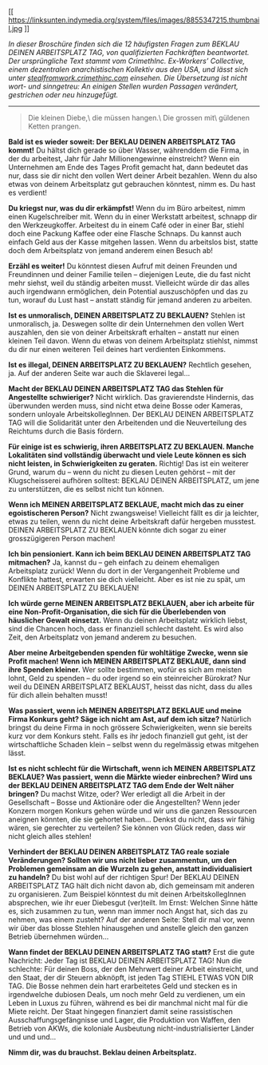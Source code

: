[[ https://linksunten.indymedia.org/system/files/images/8855347215.thumbnail.jpg ]]

_In dieser Broschüre finden sich die 12 häufigsten Fragen zum BEKLAU DEINEN ARBEITSPLATZ TAG, von qualifizierten Fachkräften beantwortet. Der ursprüngliche Text stammt vom CrimethInc. Ex-Workers’ Collective, einem dezentralen anarchistischen Kollektiv aus den USA, und lässt sich unter [stealfromwork.crimethinc.com](http://stealfromwork.crimethinc.com) einsehen. Die Übersetzung ist nicht wort- und sinngetreu: An einigen Stellen wurden Passagen verändert, gestrichen oder neu hinzugefügt._

***

> Die kleinen Diebe,\\
> die müssen hangen.\\
> Die grossen mit\\
> güldenen Ketten prangen.

**Bald ist es wieder soweit: Der BEKLAU DEINEN ARBEITSPLATZ TAG kommt!**
Du hältst dich gerade so über Wasser, währenddem die Firma, in der du arbeitest, Jahr für Jahr Millionengewinne einstreicht? Wenn ein Unternehmen am Ende des Tages Profit gemacht hat, dann bedeutet das nur, dass sie dir nicht den vollen Wert deiner Arbeit bezahlen. Wenn du also etwas von deinem Arbeitsplatz gut gebrauchen könntest, nimm es. Du hast es verdient!

**Du kriegst nur, was du dir erkämpfst!**
Wenn du im Büro arbeitest, nimm einen Kugelschreiber mit. Wenn du in einer Werkstatt arbeitest, schnapp dir den Werkzeugkoffer. Arbeitest du in einem Café oder in einer Bar, stiehl doch eine Packung Kaffee oder eine Flasche Schnaps. Du kannst auch einfach Geld aus der Kasse mitgehen lassen. Wenn du arbeitslos bist, statte doch dem Arbeitsplatz von jemand anderem einen Besuch ab!

**Erzähl es weiter!**
Du könntest diesen Aufruf mit deinen Freunden und Freundinnen und deiner Familie teilen – diejenigen Leute, die du fast nicht mehr siehst, weil du ständig arbeiten musst. Vielleicht würde dir das alles auch irgendwann ermöglichen, dein Potential auszuschöpfen und das zu tun, worauf du Lust hast – anstatt ständig für jemand anderen zu arbeiten.

**Ist es unmoralisch, DEINEN ARBEITSPLATZ ZU BEKLAUEN?**
Stehlen ist unmoralisch, ja. Deswegen sollte dir dein Unternehmen den vollen Wert auszahlen, den sie von deiner Arbeitskraft erhalten – anstatt nur einen kleinen Teil davon. Wenn du etwas von deinem Arbeitsplatz stiehlst, nimmst du dir nur einen weiteren Teil deines hart verdienten Einkommens.

**Ist es illegal, DEINEN ARBEITSPLATZ ZU BEKLAUEN?**
Rechtlich gesehen, ja. Auf der anderen Seite war auch die Sklaverei legal…

**Macht der BEKLAU DEINEN ARBEITSPLATZ TAG das Stehlen für Angestellte schwieriger?**
Nicht wirklich. Das gravierendste Hindernis, das überwunden werden muss, sind nicht etwa deine Bosse oder Kameras, sondern unloyale ArbeitskollegInnen. Der BEKLAU DEINEN ARBEITSPLATZ TAG will die Solidarität unter den Arbeitenden und die Neuverteilung des Reichtums durch die Basis fördern.

**Für einige ist es schwierig, ihren ARBEITSPLATZ ZU BEKLAUEN. Manche Lokalitäten sind vollständig überwacht und viele Leute können es sich nicht leisten, in Schwierigkeiten zu geraten.**
Richtig! Das ist ein weiterer Grund, warum du – wenn du nicht zu diesen Leuten gehörst – mit der Klugscheisserei aufhören solltest: BEKLAU DEINEN ARBEITSPLATZ, um jene zu unterstützen, die es selbst nicht tun können.

**Wenn ich MEINEN ARBEITSPLATZ BEKLAUE, macht mich das zu einer egoistischeren Person?**
Nicht zwangsweise! Vielleicht fällt es dir ja leichter, etwas zu teilen, wenn du nicht deine Arbeitskraft dafür hergeben musstest. DEINEN ARBEITSPLATZ ZU BEKLAUEN könnte dich sogar zu einer grosszügigeren Person machen!

**Ich bin pensioniert. Kann ich beim BEKLAU DEINEN ARBEITSPLATZ TAG mitmachen?**
Ja, kannst du – geh einfach zu deinem ehemaligen Arbeitsplatz zurück! Wenn du dort in der Vergangenheit Probleme und Konflikte hattest, erwarten sie dich vielleicht. Aber es ist nie zu spät, um DEINEN ARBEITSPLATZ ZU BEKLAUEN!

**Ich würde gerne MEINEN ARBEITSPLATZ BEKLAUEN, aber ich arbeite für eine Non-Profit-Organisation, die sich für die Überlebenden von häuslicher Gewalt einsetzt.**
Wenn du deinen Arbeitsplatz wirklich liebst, sind die Chancen hoch, dass er finanziell schlecht dasteht. Es wird also Zeit, den Arbeitsplatz von jemand anderem zu besuchen.

**Aber meine Arbeitgebenden spenden für wohltätige Zwecke, wenn sie Profit machen! Wenn ich MEINEN ARBEITSPLATZ BEKLAUE, dann sind ihre Spenden kleiner.**
Wer sollte bestimmen, wofür es sich am meisten lohnt, Geld zu spenden – du oder irgend so ein steinreicher Bürokrat? Nur weil du DEINEN ARBEITSPLATZ BEKLAUST, heisst das nicht, dass du alles für dich allein behalten musst!

**Was passiert, wenn ich MEINEN ARBEITSPLATZ BEKLAUE und meine Firma Konkurs geht? Säge ich nicht am Ast, auf dem ich sitze?**
Natürlich bringst du deine Firma in noch grössere Schwierigkeiten, wenn sie bereits kurz vor dem Konkurs steht. Falls es ihr jedoch finanziell gut geht, ist der wirtschaftliche Schaden klein – selbst wenn du regelmässig etwas mitgehen lässt.

**Ist es nicht schlecht für die Wirtschaft, wenn ich MEINEN ARBEITSPLATZ BEKLAUE? Was passiert, wenn die Märkte wieder einbrechen? Wird uns der BEKLAU DEINEN ARBEITSPLATZ TAG dem Ende der Welt näher bringen?**
Du machst Witze, oder? Wer erledigt all die Arbeit in der Gesellschaft – Bosse und Aktionäre oder die Angestellten? Wenn jeder Konzern morgen Konkurs gehen würde und wir uns die ganzen Ressourcen aneignen könnten, die sie gehortet haben… Denkst du nicht, dass wir fähig wären, sie gerechter zu verteilen? Sie können von Glück reden, dass wir nicht gleich alles stehlen!

**Verhindert der BEKLAU DEINEN ARBEITSPLATZ TAG reale soziale Veränderungen? Sollten wir uns nicht lieber zusammentun, um den Problemen gemeinsam an die Wurzeln zu gehen, anstatt individualisiert zu handeln?**
Du bist wohl auf der richtigen Spur! Der BEKLAU DEINEN ARBEITSPLATZ TAG hält dich nicht davon ab, dich gemeinsam mit anderen zu organisieren. Zum Beispiel könntest du mit deinen ArbeitskollegInnen absprechen, wie ihr euer Diebesgut (ver)teilt. Im Ernst: Welchen Sinne hätte es, sich zusammen zu tun, wenn man immer noch Angst hat, sich das zu nehmen, was einem zusteht? Auf der anderen Seite: Stell dir mal vor, wenn wir über das blosse Stehlen hinausgehen und anstelle gleich den ganzen Betrieb übernehmen würden…

**Wann findet der BEKLAU DEINEN ARBEITSPLATZ TAG statt?**
Erst die gute Nachricht: Jeder Tag ist BEKLAU DEINEN ARBEITSPLATZ TAG! Nun die schlechte: Für deinen Boss, der den Mehrwert deiner Arbeit einstreicht, und den Staat, der dir Steuern abknöpft, ist jeden Tag STIEHL ETWAS VON DIR TAG. Die Bosse nehmen dein hart erarbeitetes Geld und stecken es in irgendwelche dubiosen Deals, um noch mehr Geld zu verdienen, um ein Leben in Luxus zu führen, während es bei dir manchmal nicht mal für die Miete reicht. Der Staat hingegen finanziert damit seine rassistischen Ausschaffungsgefängnisse und Lager, die Produktion von Waffen, den Betrieb von AKWs, die koloniale Ausbeutung nicht-industrialisierter Länder und und und…

**Nimm dir, was du brauchst. Beklau deinen Arbeitsplatz.**

